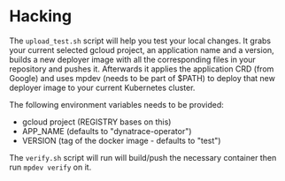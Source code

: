 # Hacking

The `upload_test.sh` script will help you test your local changes.
It grabs your current selected gcloud project, an application name and a version, builds a new deployer image with all the corresponding files in your repository and pushes it.
Afterwards it applies the application CRD (from Google) and uses mpdev (needs to be part of $PATH) to deploy that new deployer image to your current Kubernetes cluster.

The following environment variables needs to be provided:

* gcloud project (REGISTRY bases on this)
* APP_NAME (defaults to "dynatrace-operator")
* VERSION (tag of the docker image - defaults to "test")

The `verify.sh` script will run will build/push the necessary container then run `mpdev verify` on it.
